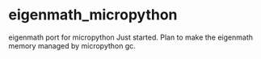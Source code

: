 # eigenmath_micropython
eigenmath port for micropython
Just started. 
Plan to make the eigenmath memory managed by micropython gc.

